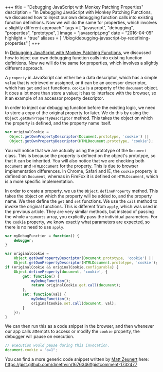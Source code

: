+++
title = "Debugging JavaScript with Monkey Patching Properties"
description = "In Debugging JavaScript with Monkey Patching Functions, we discussed how to inject our own debugging function calls into existing function definitions. Now we will do the same for properties, which involves a slightly different approach."
tags = [
    "javascript",
    "debugging",
    "properties",
    "prototype",
]
image = "javascript.png"
date = "2016-04-05"
highlight = "true"
aliases = [
    "/blog/debugging-javascript-by-redefining-properties"
]
+++

In <a href="/blog/debugging-javascript-by-redefining-functions/" ga-link-track="debugging-javascript-by-redefining-functions">Debugging JavaScript with Monkey Patching Functions</a>, we discussed how to inject our own debugging function calls into existing function definitions. Now we will do the same for properties, which involves a slightly different approach.

A `property` in JavaScript can either be a data descriptor, which has a simple `value` that is retrieved or assigned, or it can be an accessor descriptor, which has `get` and `set` functions. `cookie` is a property of the `document` object. It does a lot more than store a value; it has to interface with the browser, so it an example of an accessor property descriptor.

In order to inject our debugging function before the existing logic, we need to store a copy of the original property for later. We do this by using the `Object.getOwnPropertyDescriptor` method. This takes the object on which the property is defined, and the property name itself.


```javascript
var originalCookie =  
  Object.getOwnPropertyDescriptor(Document.prototype, 'cookie') ||
  Object.getOwnPropertyDescriptor(HTMLDocument.prototype, 'cookie');
```

You will notice that we are actually using the prototype of the `Document` class. This is because the property is defined on the object's prototype, so that it can be inherited. You will also notice that we are checking both `Document` and `HTMLDocument` for the property. This is due to browser implementation differences. In Chrome, Safari and IE, the `cookie` property is defined on `Document`, whereas in FireFox it is defined on `HTMLDocument`, which is a more specific implementation.

In order to create a property, we us the `Object.defineProperty` method. This takes the object on which the property will be added to, and the property name. We then define the `get` and `set` functions. We use the `call` method to invoke the original functions. This is different from `apply`, which was used in the previous article. They are very similar methods, but instead of passing the whole `arguments` array, you explicitly pass the individual parameters. For the `cookie` property, we know exactly what parameters are expected, so there is no need to use `apply`. 

```javascript
var myDebugFunction = function() {
    debugger;
}

var originalCookie =
    Object.getOwnPropertyDescriptor(Document.prototype, 'cookie') ||
    Object.getOwnPropertyDescriptor(HTMLDocument.prototype, 'cookie');
if (originalCookie && originalCookie.configurable) {
    Object.defineProperty(document, 'cookie', {
        get: function() {
            myDebugFunction();
            return originalCookie.get.call(document);
        },
        set: function(val) {
            myDebugFunction();
            originalCookie.set.call(document, val);
        }
    });
}
```

We can then run this as a code snippet in the browser, and then whenever our app calls attempts to access or modify the `cookie` property, the debugger will pause on execution.

```javascript
// execution would pause during this invocation.
document.cookie = "a=1";
```

You can find a more generic code snippet written by [Matt Zeunert](https://twitter.com/mattzeunert) here: https://gist.github.com/dmethvin/1676346#gistcomment-1732477
